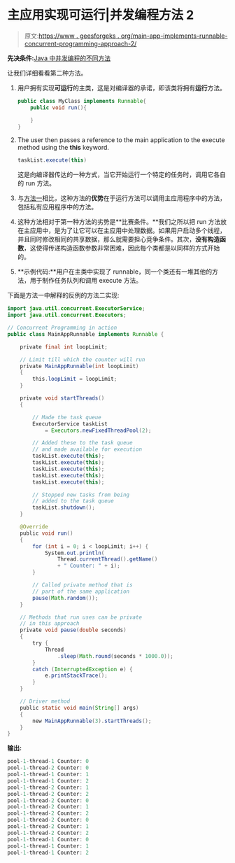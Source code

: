 # 主应用实现可运行|并发编程方法 2

> 原文:[https://www . geesforgeks . org/main-app-implements-runnable-concurrent-programming-approach-2/](https://www.geeksforgeeks.org/main-app-implements-runnable-concurrent-programming-approach-2/)

**先决条件:**[Java 中并发编程的不同方法](https://www.geeksforgeeks.org/different-approaches-to-concurrent-programming-in-java/)

让我们详细看看第二种方法。

1.  用户拥有实现**可运行**的主类，这是对编译器的承诺，即该类将拥有**运行**方法。

    ```java
    public class MyClass implements Runnable{
        public void run(){

        }
    }

    ```

2.  The user then passes a reference to the main application to the execute method using the **this** keyword.

    ```java
    taskList.execute(this)

    ```

    这是向编译器传达的一种方式，当它开始运行一个特定的任务时，调用它各自的 run 方法。

3.  与[方法一](https://www.geeksforgeeks.org/different-approaches-to-concurrent-programming-in-java/)相比，这种方法的**优势**在于运行方法可以调用主应用程序中的方法，包括私有应用程序中的方法。
4.  这种方法相对于第一种方法的劣势是**比赛条件。**我们之所以把 run 方法放在主应用中，是为了让它可以在主应用中处理数据。如果用户启动多个线程，并且同时修改相同的共享数据，那么就需要担心竞争条件。其次，**没有构造函数**，这使得传递构造函数参数非常困难，因此每个类都是以同样的方式开始的。
5.  **示例代码:**用户在主类中实现了 runnable，同一个类还有一堆其他的方法，用于制作任务队列和调用 execute 方法。

下面是方法一中解释的反例的方法二实现:

```java
import java.util.concurrent.ExecutorService;
import java.util.concurrent.Executors;

// Concurrent Programming in action
public class MainAppRunnable implements Runnable {

    private final int loopLimit;

    // Limit till which the counter will run
    private MainAppRunnable(int loopLimit)
    {
        this.loopLimit = loopLimit;
    }

    private void startThreads()
    {

        // Made the task queue
        ExecutorService taskList
            = Executors.newFixedThreadPool(2);

        // Added these to the task queue
        // and made available for execution
        taskList.execute(this);
        taskList.execute(this);
        taskList.execute(this);
        taskList.execute(this);
        taskList.execute(this);

        // Stopped new tasks from being
        // added to the task queue
        taskList.shutdown();
    }

    @Override
    public void run()
    {
        for (int i = 0; i < loopLimit; i++) {
            System.out.println(
                Thread.currentThread().getName()
                + " Counter: " + i);
        }

        // Called private method that is
        // part of the same application
        pause(Math.random());
    }

    // Methods that run uses can be private
    // in this approach
    private void pause(double seconds)
    {
        try {
            Thread
                .sleep(Math.round(seconds * 1000.0));
        }
        catch (InterruptedException e) {
            e.printStackTrace();
        }
    }

    // Driver method
    public static void main(String[] args)
    {
        new MainAppRunnable(3).startThreads();
    }
}
```

**输出:**

```java
pool-1-thread-1 Counter: 0
pool-1-thread-2 Counter: 0
pool-1-thread-1 Counter: 1
pool-1-thread-1 Counter: 2
pool-1-thread-2 Counter: 1
pool-1-thread-2 Counter: 2
pool-1-thread-2 Counter: 0
pool-1-thread-2 Counter: 1
pool-1-thread-2 Counter: 2
pool-1-thread-2 Counter: 0
pool-1-thread-2 Counter: 1
pool-1-thread-2 Counter: 2
pool-1-thread-1 Counter: 0
pool-1-thread-1 Counter: 1
pool-1-thread-1 Counter: 2

```